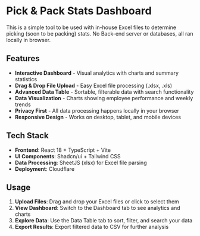# Pick & Pack Stats Dashboard

This is a simple tool to be used with in-house Excel files to determine picking (soon to be packing) stats.
No Back-end server or databases, all ran locally in browser.

## Features

- **Interactive Dashboard** - Visual analytics with charts and summary statistics
- **Drag & Drop File Upload** - Easy Excel file processing (.xlsx, .xls)
- **Advanced Data Table** - Sortable, filterable data with search functionality
- **Data Visualization** - Charts showing employee performance and weekly trends
- **Privacy First** - All data processing happens locally in your browser
- **Responsive Design** - Works on desktop, tablet, and mobile devices

## Tech Stack

- **Frontend**: React 18 + TypeScript + Vite
- **UI Components**: Shadcn/ui + Tailwind CSS
- **Data Processing**: SheetJS (xlsx) for Excel file parsing
- **Deployment**: Cloudflare

## Usage

1. **Upload Files**: Drag and drop your Excel files or click to select them
2. **View Dashboard**: Switch to the Dashboard tab to see analytics and charts
3. **Explore Data**: Use the Data Table tab to sort, filter, and search your data
4. **Export Results**: Export filtered data to CSV for further analysis
